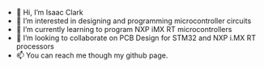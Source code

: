 - 👋 Hi, I’m Isaac Clark
- 👀 I’m interested in designing and programming microcontroller circuits
-  🌱 I’m currently learning to program NXP iMX RT microcontrollers
- 💞️ I’m looking to collaborate on PCB Design for STM32 and NXP i.MX RT processors
- 📫 You can reach me though my github page.

<!---
irclark2000/irclark2000 is a ✨ special ✨ repository because its `README.md` (this file) appears on your GitHub profile.
You can click the Preview link to take a look at your changes.
--->
